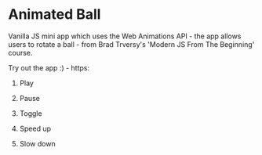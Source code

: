 # Animated Ball

Vanilla JS mini app which uses the Web Animations API - the app allows users to rotate a ball - from Brad Trversy's 'Modern JS From The Beginning' course.

Try out the app :) - https:

1. Play

2. Pause

3. Toggle

4. Speed up

5. Slow down

